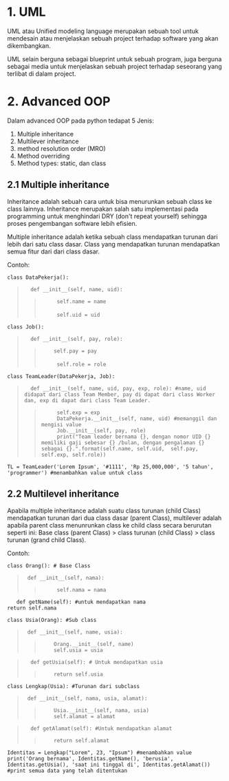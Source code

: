 # 1. UML 
UML atau Unified modeling language merupakan sebuah tool untuk mendesain atau menjelaskan sebuah project terhadap software yang akan dikembangkan.

UML selain berguna sebagai blueprint untuk sebuah program, juga berguna sebagai media untuk menjelaskan sebuah project terhadap seseorang yang terlibat di dalam project.

# 2. Advanced OOP
Dalam advanced OOP pada python tedapat 5 Jenis:

1. Multiple inheritance
2. Multilever inheritance
3. method resolution order (MRO)
4. Method overriding
5. Method types: static, dan class

## 2.1 Multiple inheritance 

Inheritance adalah sebuah cara untuk bisa menurunkan sebuah class ke class lainnya. Inheritance merupakan salah satu implementasi pada programming untuk menghindari DRY (don't repeat yourself) sehingga proses pengembangan software lebih efisien. 

Multiple inheritance adalah ketika sebuah class mendapatkan turunan dari lebih dari satu class dasar. Class yang mendapatkan turunan mendapatkan semua fitur dari dari class dasar. 

Contoh: 

`class DataPekerja():`<br />              
>`	def __init__(self, name, uid):`<br />  
>>`		self.name = name`<br />  
>>`		self.uid = uid`<br />  
  
`class Job():`<br />              
>`	def __init__(self, pay, role):`<br />  
>>`		self.pay = pay `<br />  
>>`		self.role = role`<br />  

`class TeamLeader(DataPekerja, Job):`<br />   
>`	def __init__(self, name, uid, pay, exp, role): #name, uid didapat dari class Team Member, pay di dapat dari class Worker dan, exp di dapat dari class Team Leader.`<br />
>>`		self.exp = exp`<br/>
>>`		DataPekerja.__init__(self, name, uid) #memanggil dan mengisi value`<br />
>>`		Job.__init__(self, pay, role)`<br />
>>`		print("Team leader bernama {}, dengan nomor UID {} memiliki gaji sebesar {} /bulan, dengan pengalaman {} sebagai {}.".format(self.name, self.uid,  self.pay, self.exp, self.role))`<br />

`TL = TeamLeader('Lorem Ipsum', '#1111', 'Rp 25,000,000', '5 tahun', 'programmer') #menambahkan value untuk class`

## 2.2 Multilevel inheritance

Apabila multiple inheritance adalah suatu class turunan (child Class) mendapatkan turunan dari dua class dasar (parent Class), multilever adalah apabila parent class menunrunkan class ke child class secara berurutan seperti ini: Base class (parent Class) > class turunan (child Class) > class turunan (grand child Class).

Contoh: 

`class Orang(): # Base Class`<br />
>`	def __init__(self, nama): `<br />
>>`		self.nama = nama` <br />
	 
`	def getName(self): #untuk mendapatkan nama`<br />
		`return self.nama` <br />
 

`class Usia(Orang): #Sub class`<br />
>`	def __init__(self, name, usia): `<br />
>>`		Orang.__init__(self, name) `<br />
>>`		self.usia = usia `<br />

>`	def getUsia(self): # Untuk mendapatkan usia`<br />
>>`		return self.usia `<br />


`class Lengkap(Usia): #Turunan dari subclass`<br />
>`	def __init__(self, nama, usia, alamat): `<br />
>>`		Usia.__init__(self, nama, usia) `<br />
>>`		self.alamat = alamat `<br />

>`	def getAlamat(self): #Untuk mendapatkan alamat`<br />
>>`		return self.alamat	` <br />

`Identitas = Lengkap("Lorem", 23, "Ipsum") #menambahkan value`<br />
`print('Orang bernama', Identitas.getName(), 'berusia', Identitas.getUsia(), 'saat ini tinggal di', Identitas.getAlamat()) #print semua data yang telah ditentukan` 








